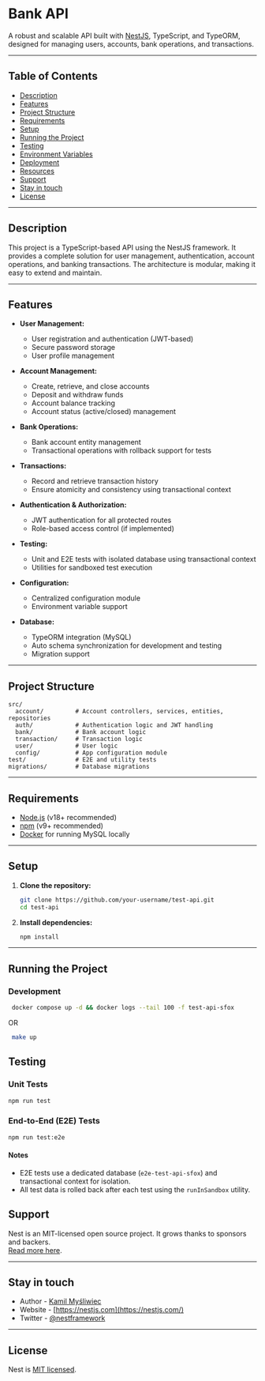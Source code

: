 
# Bank API

A robust and scalable API built with [NestJS](https://nestjs.com/), TypeScript, and TypeORM, designed for managing users, accounts, bank operations, and transactions.

---

## Table of Contents

- [Description](#description)
- [Features](#features)
- [Project Structure](#project-structure)
- [Requirements](#requirements)
- [Setup](#setup)
- [Running the Project](#running-the-project)
- [Testing](#testing)
- [Environment Variables](#environment-variables)
- [Deployment](#deployment)
- [Resources](#resources)
- [Support](#support)
- [Stay in touch](#stay-in-touch)
- [License](#license)

---

## Description

This project is a TypeScript-based API using the NestJS framework. It provides a complete solution for user management, authentication, account operations, and banking transactions. The architecture is modular, making it easy to extend and maintain.

---

## Features

- **User Management:**  
  - User registration and authentication (JWT-based)
  - Secure password storage
  - User profile management

- **Account Management:**  
  - Create, retrieve, and close accounts
  - Deposit and withdraw funds
  - Account balance tracking
  - Account status (active/closed) management

- **Bank Operations:**  
  - Bank account entity management
  - Transactional operations with rollback support for tests

- **Transactions:**  
  - Record and retrieve transaction history
  - Ensure atomicity and consistency using transactional context

- **Authentication & Authorization:**  
  - JWT authentication for all protected routes
  - Role-based access control (if implemented)

- **Testing:**  
  - Unit and E2E tests with isolated database using transactional context
  - Utilities for sandboxed test execution

- **Configuration:**  
  - Centralized configuration module
  - Environment variable support

- **Database:**  
  - TypeORM integration (MySQL)
  - Auto schema synchronization for development and testing
  - Migration support

---

## Project Structure

```
src/
  account/         # Account controllers, services, entities, repositories
  auth/            # Authentication logic and JWT handling
  bank/            # Bank account logic
  transaction/     # Transaction logic
  user/            # User logic
  config/          # App configuration module
test/              # E2E and utility tests
migrations/        # Database migrations
```

---

## Requirements

- [Node.js](https://nodejs.org/) (v18+ recommended)
- [npm](https://www.npmjs.com/) (v9+ recommended)
- [Docker](https://www.docker.com/) for running MySQL locally

---

## Setup

1. **Clone the repository:**
   ```bash
   git clone https://github.com/your-username/test-api.git
   cd test-api
   ```

2. **Install dependencies:**
   ```bash
   npm install
   ```

---

## Running the Project

### Development

```bash
 docker compose up -d && docker logs --tail 100 -f test-api-sfox
```

OR

```bash
 make up
```

## Testing

### Unit Tests

```bash
npm run test
```

### End-to-End (E2E) Tests

```bash
npm run test:e2e
```

#### Notes

- E2E tests use a dedicated database (`e2e-test-api-sfox`) and transactional context for isolation.
- All test data is rolled back after each test using the `runInSandbox` utility.



## Support

Nest is an MIT-licensed open source project. It grows thanks to sponsors and backers.  
[Read more here](https://docs.nestjs.com/support).

---

## Stay in touch

- Author - [Kamil Myśliwiec](https://twitter.com/kammysliwiec)
- Website - [https://nestjs.com](https://nestjs.com/)
- Twitter - [@nestframework](https://twitter.com/nestframework)

---

## License

Nest is [MIT licensed](https://github.com/nestjs/nest/blob/master/LICENSE).